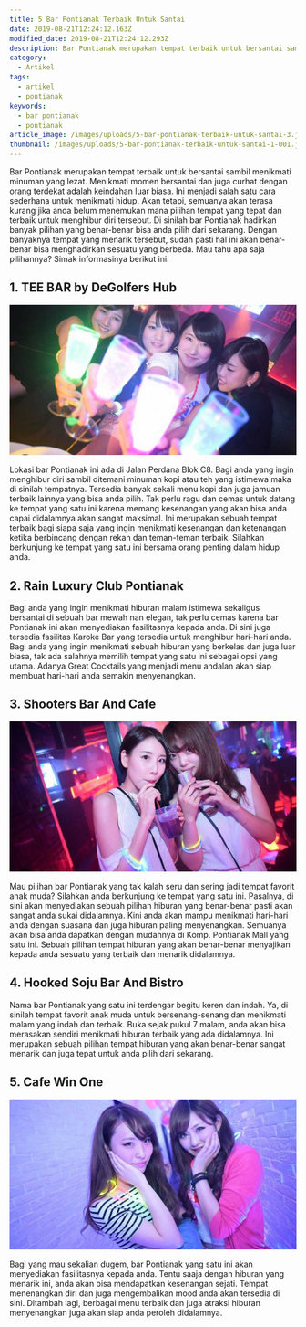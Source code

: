 ```yaml
---
title: 5 Bar Pontianak Terbaik Untuk Santai
date: 2019-08-21T12:24:12.163Z
modified_date: 2019-08-21T12:24:12.293Z
description: Bar Pontianak merupakan tempat terbaik untuk bersantai sambil menikmati minuman yang lezat. Menikmati momen bersantai dan juga curhat dengan orang terdekat.
category:
  - Artikel
tags:
  - artikel
  - pontianak
keywords:
  - bar pontianak
  - pontianak
article_image: /images/uploads/5-bar-pontianak-terbaik-untuk-santai-3.jpg
thumbnail: /images/uploads/5-bar-pontianak-terbaik-untuk-santai-1-001.jpg
---
```

Bar Pontianak merupakan tempat terbaik untuk bersantai sambil menikmati minuman yang lezat. Menikmati momen bersantai dan juga curhat dengan orang terdekat adalah keindahan luar biasa. Ini menjadi salah satu cara sederhana untuk menikmati hidup. Akan tetapi, semuanya akan terasa kurang jika anda belum menemukan mana pilihan tempat yang tepat dan terbaik untuk menghibur diri tersebut. Di sinilah bar Pontianak hadirkan banyak pilihan yang benar-benar bisa anda pilih dari sekarang. Dengan banyaknya tempat yang menarik tersebut, sudah pasti hal ini akan benar-benar bisa menghadirkan sesuatu yang berbeda. Mau tahu apa saja pilihannya? Simak informasinya berikut ini.



## 1. TEE BAR by DeGolfers Hub

![5 Bar Pontianak Terbaik Untuk Santai](/images/uploads/5-bar-pontianak-terbaik-untuk-santai-3.jpg)

Lokasi bar Pontianak ini ada di Jalan Perdana Blok C8. Bagi anda yang ingin menghibur diri sambil ditemani minuman kopi atau teh yang istimewa maka di sinilah tempatnya. Tersedia banyak sekali menu kopi dan juga jamuan terbaik lainnya yang bisa anda pilih. Tak perlu ragu dan cemas untuk datang ke tempat yang satu ini karena memang kesenangan yang akan bisa anda capai didalamnya akan sangat maksimal. Ini merupakan sebuah tempat terbaik bagi siapa saja yang ingin menikmati kesenangan dan ketenangan ketika berbincang dengan rekan dan teman-teman terbaik. Silahkan berkunjung ke tempat yang satu ini bersama orang penting dalam hidup anda.



## 2. Rain Luxury Club Pontianak

Bagi anda yang ingin menikmati hiburan malam istimewa sekaligus bersantai di sebuah bar mewah nan elegan, tak perlu cemas karena bar Pontianak ini akan menyediakan fasilitasnya kepada anda. Di sini juga tersedia fasilitas Karoke Bar yang tersedia untuk menghibur hari-hari anda. Bagi anda yang ingin menikmati sebuah hiburan yang berkelas dan juga luar biasa, tak ada salahnya memilih tempat yang satu ini sebagai opsi yang utama. Adanya Great Cocktails yang menjadi menu andalan akan siap membuat hari-hari anda semakin menyenangkan. 



## 3. Shooters Bar And Cafe

![5 Bar Pontianak Terbaik Untuk Santai](/images/uploads/5-bar-pontianak-terbaik-untuk-santai-2.jpg)

Mau pilihan bar Pontianak yang tak kalah seru dan sering jadi tempat favorit anak muda? Silahkan anda berkunjung ke tempat yang satu ini. Pasalnya, di sini akan menyediakan sebuah pilihan hiburan yang benar-benar pasti akan sangat anda sukai didalamnya. Kini anda akan mampu menikmati hari-hari anda dengan suasana dan juga hiburan paling menyenangkan. Semuanya akan bisa anda dapatkan dengan mudahnya di Komp. Pontianak Mall yang satu ini. Sebuah pilihan tempat hiburan yang akan benar-benar menyajikan kepada anda sesuatu yang terbaik dan menarik didalamnya.



## 4. Hooked Soju Bar And Bistro

Nama bar Pontianak yang satu ini terdengar begitu keren dan indah. Ya, di sinilah tempat favorit anak muda untuk bersenang-senang dan menikmati malam yang indah dan terbaik. Buka sejak pukul 7 malam, anda akan bisa merasakan sendiri menikmati hiburan terbaik yang ada didalamnya. Ini merupakan sebuah pilihan tempat hiburan yang akan benar-benar sangat menarik dan juga tepat untuk anda pilih dari sekarang. 



## 5. Cafe Win One

![5 Bar Pontianak Terbaik Untuk Santai](/images/uploads/5-bar-pontianak-terbaik-untuk-santai-1.jpg)

Bagi yang mau sekalian dugem, bar Pontianak yang satu ini akan menyediakan fasilitasnya kepada anda. Tentu saaja dengan hiburan yang menarik ini, anda akan bisa mendapatkan kesenangan sejati. Tempat menenangkan diri dan juga mengembalikan mood anda akan tersedia di sini. Ditambah lagi, berbagai menu terbaik dan juga atraksi hiburan menyenangkan juga akan siap anda peroleh didalamnya.
